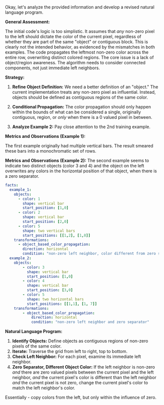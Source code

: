 Okay, let's analyze the provided information and develop a revised natural language program.

**General Assessment:**

The initial code's logic is too simplistic. It assumes that *any* non-zero pixel to the left should dictate the color of the current pixel, regardless of whether they are part of the same "object" or contiguous block. This is clearly not the intended behavior, as evidenced by the mismatches in both examples. The code propagates the leftmost non-zero color across the entire row, overwriting distinct colored regions.  The core issue is a lack of object/region awareness. The algorithm needs to consider connected components, not just immediate left neighbors.

**Strategy:**

1.  **Refine Object Definition:**  We need a better definition of an "object."  The current implementation treats any non-zero pixel as influential.  Instead, objects should be defined as contiguous regions of the same color.

2.  **Conditional Propagation:** The color propagation should only happen within the bounds of what can be considered a single, originally contiguous, region, or *only* when there is a 0 valued pixel in between.

3. **Analyze Example 2:** Pay close attention to the 2nd training example.

**Metrics and Observations (Example 1):**

The first example originally had multiple vertical bars.  The result smeared these bars into a monochromatic set of rows.

**Metrics and Observations (Example 2):**
The second example seems to indicate two distinct objects (color 3 and 4) and the object on the left overwrites any colors in the horizontal position of that object, when there is a zero separator.


```yaml
facts:
  example_1:
    objects:
      - color: 1
        shape: vertical bar
        start_position: [1,0]
      - color: 2
        shape: vertical bar
        start_position: [2,0]
      - color: 5
        shape: two vertical bars
        start_positions: [[1,2], [1,8]]
    transformations:
      - object_based_color_propagation:
        direction: horizontal
        condition: "non-zero left neighbor, color different from zero separator"
  example_2:
    objects:
        - color: 3
          shape: vertical bar
          start_position: [1,0]
        - color: 4
          shape: vertical bar
          start_position: [3,0]
        - color: 5
          shape: two horizontal bars
          start_positions: [[1,1], [1, 7]]
    transformations:
        - object_based_color_propagation:
            direction: horizontal
            condition: "non-zero left neighbor and zero separator"

```


**Natural Language Program:**

1.  **Identify Objects:** Define objects as contiguous regions of non-zero pixels of the same color.
2. **Iterate:** Traverse the grid from left to right, top to bottom.
3. **Check Left Neighbor:** For each pixel, examine its immediate left neighbor.
4. **Zero Separator, Different Object Color:** If the left neighbor is non-zero *and* there are zero valued pixels between the current pixel and the left neighbor, *and* the current pixel's color is different than the left neighbor *and* the current pixel is not zero, change the current pixel's color to match the left neighbor's color.

Essentially - copy colors from the left, but only within the influence of zero.
